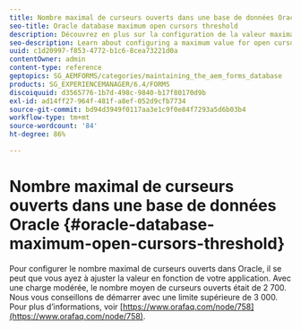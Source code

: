 ```yaml
---
title: Nombre maximal de curseurs ouverts dans une base de données Oracle
seo-title: Oracle database maximum open cursors threshold
description: Découvrez en plus sur la configuration de la valeur maximale des curseurs ouverts dans Oracle.
seo-description: Learn about configuring a maximum value for open cursors in Oracle.
uuid: c1d20997-f853-4772-b1c6-8cea73221d0a
contentOwner: admin
content-type: reference
geptopics: SG_AEMFORMS/categories/maintaining_the_aem_forms_database
products: SG_EXPERIENCEMANAGER/6.4/FORMS
discoiquuid: d3565776-1b7d-498c-9840-b17f80170d9b
exl-id: ad14ff27-964f-481f-a8ef-052d9cfb7734
source-git-commit: bd94d3949f0117aa3e1c9f0e84f7293a5d6b03b4
workflow-type: tm+mt
source-wordcount: '84'
ht-degree: 86%

---
```


# Nombre maximal de curseurs ouverts dans une base de données Oracle {#oracle-database-maximum-open-cursors-threshold}

Pour configurer le nombre maximal de curseurs ouverts dans Oracle, il se peut que vous ayez à ajuster la valeur en fonction de votre application. Avec une charge modérée, le nombre moyen de curseurs ouverts était de 2 700. Nous vous conseillons de démarrer avec une limite supérieure de 3 000. Pour plus d’informations, voir [https://www.orafaq.com/node/758](https://www.orafaq.com/node/758).
